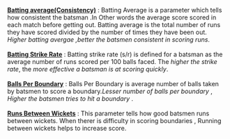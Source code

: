 <b><u>Batting average(Consistency)</u></b> : Batting Average is a parameter which tells how consistent the batsman .In Other words the average score scored in each match before getting out. Batting average is the total number of runs they have scored divided by the number of times they have been out. <i>Higher batting avergae ,better the batsmen consistent in scoring runs</i>.<br><br>
<b><u>Batting Strike Rate</u></b> : Batting strike rate (s/r) is defined for a batsman as the average number of runs scored per 100 balls faced. The <i>higher the strike rate</i>, the <i>more effective a batsman is at scoring quickly</i>.<br><br>
<b><u>Balls Per Boundary</u></b> : Balls Per Boundary is average number of balls taken by batsmen to score a boundary.<i>Lesser number of balls per boundary</i> , <i>Higher the batsmen tries to hit a boundary </i>.<br><br>
<b><u>Runs Between Wickets</u></b> : This parameter tells how good batsmen runs between wickets. When therer is difficulty in scoring boundaries , Running between wickets helps to increase score.  

